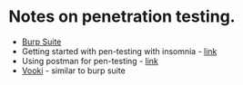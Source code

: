 # Notes on penetration testing.


* [Burp Suite](https://portswigger.net/burp)
* Getting started with pen-testing with insomnia - [link](https://blog.secureideas.com/2020/04/getting-started-api-penetration-testing-with-insomnia.html)
* Using postman for pen-testing - [link](https://blog.secureideas.com/2019/03/better-api-penetration-testing-with-postman-part-2.html)
* [Vooki](https://www.vegabird.com/vooki/) - similar to burp suite
  